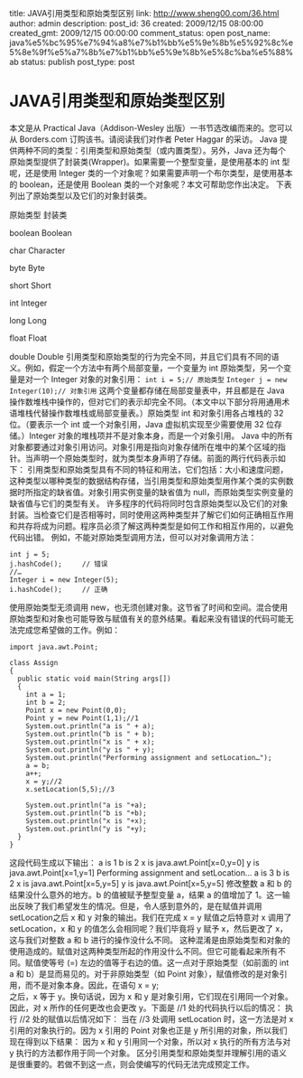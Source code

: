 title: JAVA引用类型和原始类型区别
link: http://www.sheng00.com/36.html
author: admin
description: 
post_id: 36
created: 2009/12/15 08:00:00
created_gmt: 2009/12/15 00:00:00
comment_status: open
post_name: java%e5%bc%95%e7%94%a8%e7%b1%bb%e5%9e%8b%e5%92%8c%e5%8e%9f%e5%a7%8b%e7%b1%bb%e5%9e%8b%e5%8c%ba%e5%88%ab
status: publish
post_type: post

# JAVA引用类型和原始类型区别

本文是从 Practical Java（Addison-Wesley 出版）一书节选改编而来的。您可以从 Borders.com 订购该书。请阅读我们对作者 Peter Haggar 的采访。 Java 提供两种不同的类型：引用类型和原始类型（或内置类型）。另外，Java 还为每个原始类型提供了封装类(Wrapper)。如果需要一个整型变量，是使用基本的 int 型呢，还是使用 Integer 类的一个对象呢？如果需要声明一个布尔类型，是使用基本的 boolean，还是使用 Boolean 类的一个对象呢？本文可帮助您作出决定。 下表列出了原始类型以及它们的对象封装类。 

原始类型 封装类

boolean
Boolean

char
Character

byte
Byte

short
Short

int
Integer

long
Long

float
Float

double
Double
引用类型和原始类型的行为完全不同，并且它们具有不同的语义。例如，假定一个方法中有两个局部变量，一个变量为 int 原始类型，另一个变量是对一个 Integer 对象的对象引用： `int i = 5;// 原始类型` `Integer j = new Integer(10);// 对象引用` 这两个变量都存储在局部变量表中，并且都是在 Java 操作数堆栈中操作的，但对它们的表示却完全不同。（本文中以下部分将用通用术语堆栈代替操作数堆栈或局部变量表。）原始类型 int 和对象引用各占堆栈的 32 位。（要表示一个 int 或一个对象引用，Java 虚拟机实现至少需要使用 32 位存储。）Integer 对象的堆栈项并不是对象本身，而是一个对象引用。 Java 中的所有对象都要通过对象引用访问。对象引用是指向对象存储所在堆中的某个区域的指针。当声明一个原始类型时，就为类型本身声明了存储。前面的两行代码表示如下： 引用类型和原始类型具有不同的特征和用法，它们包括：大小和速度问题，这种类型以哪种类型的数据结构存储，当引用类型和原始类型用作某个类的实例数据时所指定的缺省值。对象引用实例变量的缺省值为 null，而原始类型实例变量的缺省值与它们的类型有关。 许多程序的代码将同时包含原始类型以及它们的对象封装。当检查它们是否相等时，同时使用这两种类型并了解它们如何正确相互作用和共存将成为问题。程序员必须了解这两种类型是如何工作和相互作用的，以避免代码出错。 例如，不能对原始类型调用方法，但可以对对象调用方法：
    
    
    int j = 5;
    j.hashCode();     // 错误
    //…
    Integer i = new Integer(5);
    i.hashCode();     // 正确
    

使用原始类型无须调用 new，也无须创建对象。这节省了时间和空间。混合使用原始类型和对象也可能导致与赋值有关的意外结果。看起来没有错误的代码可能无法完成您希望做的工作。例如： 
    
    
    import java.awt.Point;
    
    class Assign
    {
      public static void main(String args[])
      {
        int a = 1;
        int b = 2;
        Point x = new Point(0,0);
        Point y = new Point(1,1);//1
        System.out.println("a is " + a);
        System.out.println("b is " + b);
        System.out.println("x is " + x);
        System.out.println("y is " + y);
        System.out.println("Performing assignment and setLocation…");
        a = b;
        a++;
        x = y;//2
        x.setLocation(5,5);//3
    
        System.out.println("a is "+a);
        System.out.println("b is "+b);
        System.out.println("x is "+x);
        System.out.println("y is "+y);
      }
    }
    

这段代码生成以下输出： a is 1 b is 2 x is java.awt.Point[x=0,y=0] y is java.awt.Point[x=1,y=1] Performing assignment and setLocation... a is 3 b is 2 x is java.awt.Point[x=5,y=5] y is java.awt.Point[x=5,y=5] 修改整数 a 和 b 的结果没什么意外的地方。b 的值被赋予整型变量 a，结果 a 的值增加了 1。这一输出反映了我们希望发生的情况。但是，令人感到意外的，是在赋值并调用 setLocation之后 x 和 y 对象的输出。我们在完成 x = y 赋值之后特意对 x 调用了 setLocation，x 和 y 的值怎么会相同呢？我们毕竟将 y 赋予 x，然后更改了 x，这与我们对整数 a 和 b 进行的操作没什么不同。 这种混淆是由原始类型和对象的使用造成的。赋值对这两种类型所起的作用没什么不同。但它可能看起来所有不同。赋值使等号 (=) 左边的值等于右边的值。这一点对于原始类型（如前面的 int a 和 b）是显而易见的。对于非原始类型（如 Point 对象），赋值修改的是对象引用，而不是对象本身。因此，在语句 x = y;  
之后，x 等于 y。换句话说，因为 x 和 y 是对象引用，它们现在引用同一个对象。因此，对 x 所作的任何更改也会更改 y。下面是 //1 处的代码执行以后的情况： 执行 //2 处的赋值以后情况如下： 当在 //3 处调用 setLocation 时，这一方法是对 x 引用的对象执行的。因为 x 引用的 Point 对象也正是 y 所引用的对象，所以我们现在得到以下结果： 因为 x 和 y 引用同一个对象，所以对 x 执行的所有方法与对 y 执行的方法都作用于同一个对象。 区分引用类型和原始类型并理解引用的语义是很重要的。若做不到这一点，则会使编写的代码无法完成预定工作。